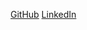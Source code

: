 [GitHub](http://github.com/JakubG-git) [LinkedIn](https://www.linkedin.com/in/jakub-g%C5%82owacki-5330b3162/)
